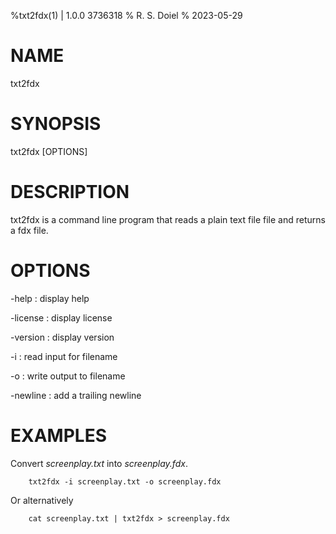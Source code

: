 %txt2fdx(1) | 1.0.0 3736318
% R. S. Doiel
% 2023-05-29

# NAME

txt2fdx 

# SYNOPSIS

txt2fdx [OPTIONS]

# DESCRIPTION

txt2fdx is a command line program that reads a plain text file file
and returns a fdx file.

# OPTIONS

-help
: display help

-license
: display license

-version
: display version

-i
: read input for filename

-o
: write output to filename

-newline
: add a trailing newline

# EXAMPLES

Convert *screenplay.txt* into *screenplay.fdx*.

~~~
	txt2fdx -i screenplay.txt -o screenplay.fdx
~~~

Or alternatively

~~~
    cat screenplay.txt | txt2fdx > screenplay.fdx
~~~


